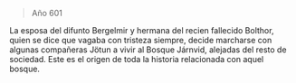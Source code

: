 > Año 601

La esposa del difunto Bergelmir y hermana del recien fallecido Bolthor, quien se dice que vagaba con tristeza siempre, decide marcharse con algunas compañeras Jötun a vivir al Bosque Járnvid, alejadas del resto de sociedad. Este es el origen de toda la historia relacionada con aquel bosque.

